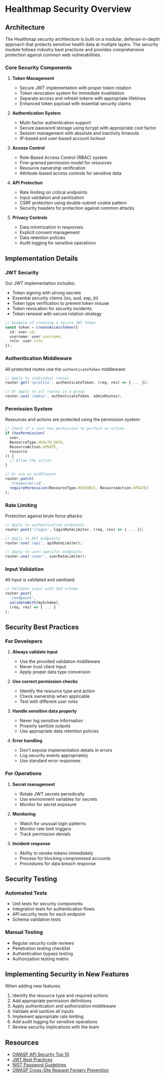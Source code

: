 # Healthmap Security Overview

## Architecture

The Healthmap security architecture is built on a modular, defense-in-depth approach that protects sensitive health data at multiple layers. The security module follows industry best practices and provides comprehensive protection against common web vulnerabilities.

### Core Security Components

1. **Token Management**
   - Secure JWT implementation with proper token rotation
   - Token revocation system for immediate invalidation
   - Separate access and refresh tokens with appropriate lifetimes
   - Enhanced token payload with essential security claims

2. **Authentication System**
   - Multi-factor authentication support
   - Secure password storage using bcrypt with appropriate cost factor
   - Session management with absolute and inactivity timeouts
   - IP-based and user-based account lockout

3. **Access Control**
   - Role-Based Access Control (RBAC) system
   - Fine-grained permission model for resources
   - Resource ownership verification
   - Attribute-based access controls for sensitive data

4. **API Protection**
   - Rate limiting on critical endpoints
   - Input validation and sanitization
   - CSRF protection using double-submit cookie pattern
   - Security headers for protection against common attacks

5. **Privacy Controls**
   - Data minimization in responses
   - Explicit consent management
   - Data retention policies
   - Audit logging for sensitive operations

## Implementation Details

### JWT Security

Our JWT implementation includes:
- Token signing with strong secrets
- Essential security claims (iss, aud, exp, jti)
- Token type verification to prevent token misuse
- Token revocation for security incidents
- Token renewal with secure rotation strategy

```typescript
// Example of creating a secure JWT token
const token = createAccessToken({
  id: user.id,
  username: user.username,
  role: user.role
});
```

### Authentication Middleware

All protected routes use the `authenticateToken` middleware:

```typescript
// Apply to individual routes
router.get('/profile', authenticateToken, (req, res) => { ... });

// Or apply to all routes in a group
router.use('/admin', authenticateToken, adminRoutes);
```

### Permission System

Resources and actions are protected using the permission system:

```typescript
// Check if a user has permission to perform an action
if (hasPermission(
  user,
  ResourceType.HEALTH_DATA,
  ResourceAction.UPDATE,
  resource
)) {
  // Allow the action
}

// Or use as middleware
router.patch(
  '/resource/:id',
  requirePermission(ResourceType.RESOURCE, ResourceAction.UPDATE)
);
```

### Rate Limiting

Protection against brute force attacks:

```typescript
// Apply to authentication endpoints
router.post('/login', loginRateLimiter, (req, res) => { ... });

// Apply to API endpoints
router.use('/api', apiRateLimiter);

// Apply to user-specific endpoints
router.use('/user', userRateLimiter);
```

### Input Validation

All input is validated and sanitized:

```typescript
// Validate input with Zod schema
router.post(
  '/endpoint',
  validateWith(mySchema),
  (req, res) => { ... }
);
```

## Security Best Practices

### For Developers

1. **Always validate input**
   - Use the provided validation middleware
   - Never trust client input
   - Apply proper data type conversion

2. **Use correct permission checks**
   - Identify the resource type and action
   - Check ownership when applicable
   - Test with different user roles

3. **Handle sensitive data properly**
   - Never log sensitive information
   - Properly sanitize outputs
   - Use appropriate data retention policies

4. **Error handling**
   - Don't expose implementation details in errors
   - Log security events appropriately
   - Use standard error responses

### For Operations

1. **Secret management**
   - Rotate JWT secrets periodically
   - Use environment variables for secrets
   - Monitor for secret exposure

2. **Monitoring**
   - Watch for unusual login patterns
   - Monitor rate limit triggers
   - Track permission denials

3. **Incident response**
   - Ability to revoke tokens immediately
   - Process for blocking compromised accounts
   - Procedures for data breach response

## Security Testing

### Automated Tests

- Unit tests for security components
- Integration tests for authentication flows
- API security tests for each endpoint
- Schema validation tests

### Manual Testing

- Regular security code reviews
- Penetration testing checklist
- Authentication bypass testing
- Authorization testing matrix

## Implementing Security in New Features

When adding new features:

1. Identify the resource type and required actions
2. Add appropriate permission definitions
3. Apply authentication and authorization middleware
4. Validate and sanitize all inputs
5. Implement appropriate rate limiting
6. Add audit logging for sensitive operations
7. Review security implications with the team

## Resources

- [OWASP API Security Top 10](https://owasp.org/www-project-api-security/)
- [JWT Best Practices](https://auth0.com/blog/a-look-at-the-latest-draft-for-jwt-bcp/)
- [NIST Password Guidelines](https://pages.nist.gov/800-63-3/sp800-63b.html)
- [OWASP Cross-Site Request Forgery Prevention](https://cheatsheetseries.owasp.org/cheatsheets/Cross-Site_Request_Forgery_Prevention_Cheat_Sheet.html)